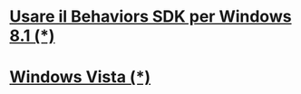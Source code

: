 
# [Usare il Behaviors SDK per Windows 8.1 (*)](https://msdn.microsoft.com/it-it/library/dn633482.aspx)
# [Windows Vista (*)](https://msdn.microsoft.com/it-it/library/cc952734.aspx)
